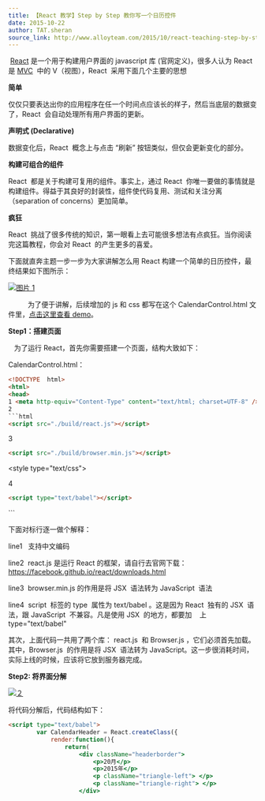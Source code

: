 ```yaml
---
title: 【React 教学】Step by Step 教你写一个日历控件
date: 2015-10-22
author: TAT.sheran
source_link: http://www.alloyteam.com/2015/10/react-teaching-step-by-step-teach-you-how-to-write-a-calendar-control/
---
```


<!-- {% raw %} - for jekyll -->

 [React](https://facebook.github.io/react/) 是一个用于构建用户界面的 javascript 库 (官网定义)，很多人认为 React  是 [MVC](http://en.wikipedia.org/wiki/Model%E2%80%93view%E2%80%93controller)  中的 V（视图），React  采用下面几个主要的思想

**简单**

仅仅只要表达出你的应用程序在任一个时间点应该长的样子，然后当底层的数据变了，React  会自动处理所有用户界面的更新。

**声明式 (Declarative)**

数据变化后，React  概念上与点击 “刷新” 按钮类似，但仅会更新变化的部分。

**构建可组合的组件**

React  都是关于构建可复用的组件。事实上，通过 React  你唯一要做的事情就是构建组件。得益于其良好的封装性，组件使代码复用、测试和关注分离（separation of concerns）更加简单。

**疯狂**

React  挑战了很多传统的知识，第一眼看上去可能很多想法有点疯狂。当你阅读完这篇教程，你会对 React  的产生更多的喜爱。

下面就直奔主题一步一步为大家讲解怎么用 React 构建一个简单的日历控件，最终结果如下图所示：

[![图片 1](http://www.alloyteam.com/wp-content/uploads/2015/10/图片1.png)](http://www.alloyteam.com/wp-content/uploads/2015/10/图片1.png)

          为了便于讲解，后续增加的 js 和 css 都写在这个 CalendarControl.html 文件里，[点击这里查看 demo](http://www.alloyteam.com/wp-content/uploads/2015/10/CalendarControl.html)。

**Step1：搭建页面**

   为了运行 React，首先你需要搭建一个页面，结构大致如下：

CalendarControl.html：

````html
<!DOCTYPE  html>
<html>
<head>
1 <meta http-equiv="Content-Type" content="text/html; charset=UTF-8" />
2 
```html
<script src="./build/react.js"></script>
````

3 

```html
<script src="./build/browser.min.js"></script>
```

<style type="text/css"></style>

4 

```html
<script type="text/babel"></script>
```

</head>
<body></body>
</html>
```

下面对标行逐一做个解释：

line1   支持中文编码

line2  react.js 是运行 React 的框架，请自行去官网下载：<https://facebook.github.io/react/downloads.html>

line3  browser.min.js 的作用是将 JSX  语法转为 JavaScript  语法

line4  script  标签的 type  属性为 text/babel 。这是因为 React  独有的 JSX  语法，跟 JavaScript  不兼容。凡是使用 JSX  的地方，都要加    上 type="text/babel" 

其次，上面代码一共用了两个库： react.js  和 Browser.js ，它们必须首先加载。其中，Browser.js  的作用是将 JSX  语法转为 JavaScript。这一步很消耗时间，实际上线的时候，应该将它放到服务器完成。

**Step2: 将界面分解**

[![２](http://www.alloyteam.com/wp-content/uploads/2015/10/２.jpg)](http://www.alloyteam.com/wp-content/uploads/2015/10/２.jpg)

将代码分解后，代码结构如下：

```html
<script type="text/babel">	
		var CalendarHeader = React.createClass({
			render:function(){
				return(
					<div className="headerborder">
						<p>20月</p>
						<p>2015年</p>
						<p className="triangle-left"> </p>
						<p className="triangle-right"> </p>
					</div>
				
```


<!-- {% endraw %} - for jekyll -->